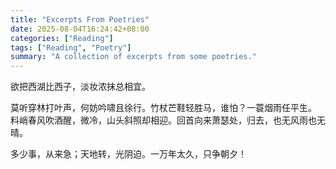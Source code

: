```yaml
---
title: "Excerpts From Poetries"
date: 2025-08-04T16:24:42+08:00
categories: ["Reading"]
tags: ["Reading", "Poetry"]
summary: "A collection of excerpts from some poetries."
---
```


欲把西湖比西子，淡妆浓抹总相宜。

莫听穿林打叶声，何妨吟啸且徐行。竹杖芒鞋轻胜马，谁怕？一蓑烟雨任平生。<br>
料峭春风吹酒醒，微冷，山头斜照却相迎。回首向来萧瑟处，归去，也无风雨也无晴。

多少事，从来急；天地转，光阴迫。一万年太久，只争朝夕！
